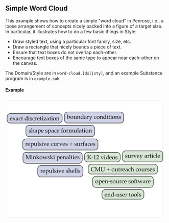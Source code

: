 ## Simple Word Cloud

This example shows how to create a simple "word cloud" in Penrose, i.e., a loose arrangement of concepts nicely packed into a figure of a target size. In particular, it illustrates how to do a few basic things in Style:

- Draw styled text, using a particular font family, size, etc.
- Draw a rectangle that nicely bounds a piece of text.
- Ensure that text boxes do not overlap each-other.
- Encourage text boxes of the same type to appear near each-other on the canvas.

The Domain/Style are in `word-cloud.[dsl|sty]`, and an example Substance program is in `example.sub`.

#### Example

<img src="example.png" width="500px"/>

